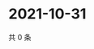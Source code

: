 # 2021-10-31

共 0 条

<!-- BEGIN WEIBO -->
<!-- 最后更新时间 Sun Oct 31 2021 02:00:55 GMT+0800 (China Standard Time) -->

<!-- END WEIBO -->
